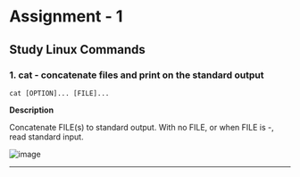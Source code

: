 # Assignment - 1
## Study Linux Commands

### 1. cat - concatenate files and print on the standard output

```
cat [OPTION]... [FILE]...
```

**Description**

Concatenate FILE(s) to standard output.
With no FILE, or when FILE is -, read standard input.

![image](https://github.com/RealBeazt/Cloud_Assignments/assets/113709187/636024ec-763e-4fe9-80ab-a8dd2c7e3fdf)

---
